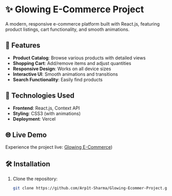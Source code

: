 # ✨ Glowing E-Commerce Project

A modern, responsive e-commerce platform built with React.js, featuring product listings, cart functionality, and smooth animations.

## 🚀 Features

- **Product Catalog**: Browse various products with detailed views
- **Shopping Cart**: Add/remove items and adjust quantities
- **Responsive Design**: Works on all device sizes
- **Interactive UI**: Smooth animations and transitions
- **Search Functionality**: Easily find products

## 🔧 Technologies Used

- **Frontend**: React.js, Context API
- **Styling**: CSS3 (with animations)
- **Deployment**: Vercel

## 🌐 Live Demo

Experience the project live: [Glowing E-Commerce](https://ecommerce-porject.vercel.app/))

## 🛠️ Installation

1. Clone the repository:
   ```bash
   git clone https://github.com/Arp1t-Sharma/Glowing-Ecommer-Project.git
